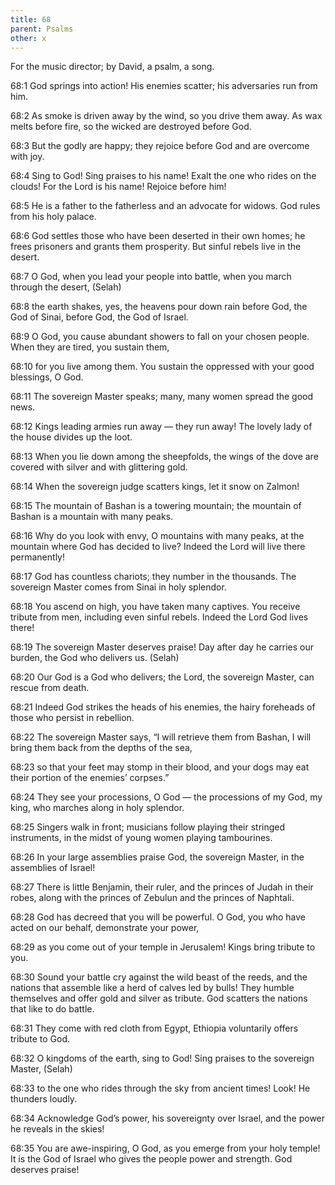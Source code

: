 ```yaml
---
title: 68
parent: Psalms
other: x
---
```



For the music director; by David, a psalm, a song.


<a name="68:1">68:1</a> God springs into action!
His enemies scatter;
his adversaries run from him.

<a name="68:2">68:2</a> As smoke is driven away by the wind, so you drive them away.
As wax melts before fire,
so the wicked are destroyed before God.

<a name="68:3">68:3</a> But the godly are happy;
they rejoice before God
and are overcome with joy.

<a name="68:4">68:4</a> Sing to God! Sing praises to his name!
Exalt the one who rides on the clouds!
For the Lord is his name!
Rejoice before him!

<a name="68:5">68:5</a> He is a father to the fatherless
and an advocate for widows.
God rules from his holy palace.

<a name="68:6">68:6</a> God settles those who have been deserted in their own homes;
he frees prisoners and grants them prosperity.
But sinful rebels live in the desert.

<a name="68:7">68:7</a> O God, when you lead your people into battle,
when you march through the desert, (Selah)

<a name="68:8">68:8</a> the earth shakes,
yes, the heavens pour down rain
before God, the God of Sinai,
before God, the God of Israel.

<a name="68:9">68:9</a> O God, you cause abundant showers to fall on your chosen people.
When they are tired, you sustain them,

<a name="68:10">68:10</a> for you live among them.
You sustain the oppressed with your good blessings, O God.

<a name="68:11">68:11</a> The sovereign Master speaks;
many, many women spread the good news.

<a name="68:12">68:12</a> Kings leading armies run away — they run away!
The lovely lady of the house divides up the loot.

<a name="68:13">68:13</a> When you lie down among the sheepfolds,
the wings of the dove are covered with silver
and with glittering gold.

<a name="68:14">68:14</a> When the sovereign judge scatters kings,
let it snow on Zalmon!

<a name="68:15">68:15</a> The mountain of Bashan is a towering mountain;
the mountain of Bashan is a mountain with many peaks.

<a name="68:16">68:16</a> Why do you look with envy, O mountains with many peaks,
at the mountain where God has decided to live?
Indeed the Lord will live there permanently!

<a name="68:17">68:17</a> God has countless chariots;
they number in the thousands.
The sovereign Master comes from Sinai in holy splendor.

<a name="68:18">68:18</a> You ascend on high,
you have taken many captives.
You receive tribute from men,
including even sinful rebels.
Indeed the Lord God lives there!

<a name="68:19">68:19</a> The sovereign Master deserves praise!
Day after day he carries our burden,
the God who delivers us. (Selah)

<a name="68:20">68:20</a> Our God is a God who delivers;
the Lord, the sovereign Master, can rescue from death.

<a name="68:21">68:21</a> Indeed God strikes the heads of his enemies,
the hairy foreheads of those who persist in rebellion.

<a name="68:22">68:22</a> The sovereign Master says,
“I will retrieve them from Bashan,
I will bring them back from the depths of the sea,

<a name="68:23">68:23</a> so that your feet may stomp in their blood,
and your dogs may eat their portion of the enemies’ corpses.”

<a name="68:24">68:24</a> They see your processions, O God — 
the processions of my God, my king, who marches along in holy splendor.

<a name="68:25">68:25</a> Singers walk in front;
musicians follow playing their stringed instruments,
in the midst of young women playing tambourines.

<a name="68:26">68:26</a> In your large assemblies praise God,
the sovereign Master, in the assemblies of Israel!

<a name="68:27">68:27</a> There is little Benjamin, their ruler,
and the princes of Judah in their robes,
along with the princes of Zebulun and the princes of Naphtali.

<a name="68:28">68:28</a> God has decreed that you will be powerful.
O God, you who have acted on our behalf, demonstrate your power,

<a name="68:29">68:29</a> as you come out of your temple in Jerusalem!
Kings bring tribute to you.

<a name="68:30">68:30</a> Sound your battle cry against the wild beast of the reeds,
and the nations that assemble like a herd of calves led by bulls!
They humble themselves and offer gold and silver as tribute.
God scatters the nations that like to do battle.

<a name="68:31">68:31</a> They come with red cloth from Egypt,
Ethiopia voluntarily offers tribute to God.

<a name="68:32">68:32</a> O kingdoms of the earth, sing to God!
Sing praises to the sovereign Master, (Selah)

<a name="68:33">68:33</a> to the one who rides through the sky from ancient times!
Look! He thunders loudly.

<a name="68:34">68:34</a> Acknowledge God’s power,
his sovereignty over Israel,
and the power he reveals in the skies!

<a name="68:35">68:35</a> You are awe-inspiring, O God, as you emerge from your holy temple!
It is the God of Israel who gives the people power and strength.
God deserves praise!